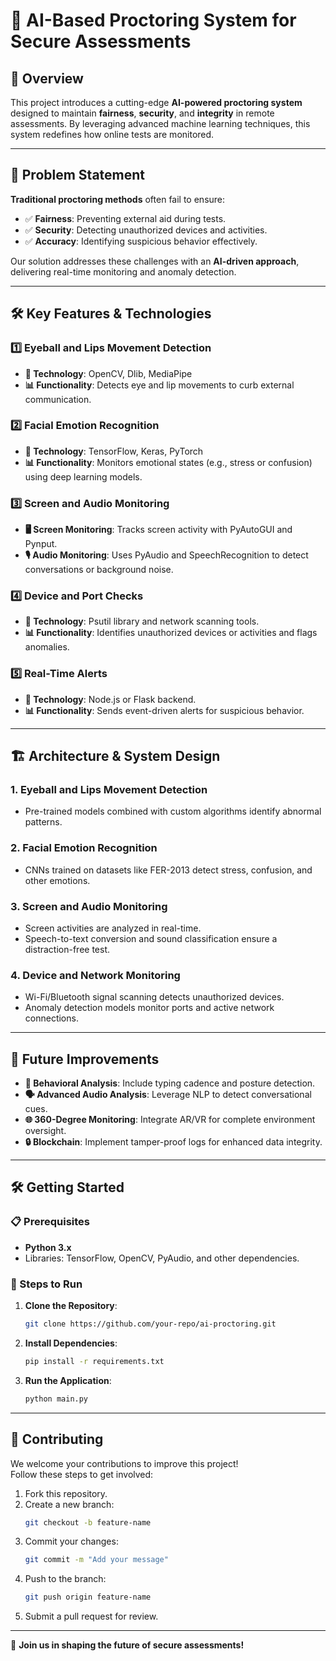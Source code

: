 # 🚀 AI-Based Proctoring System for Secure Assessments

## 🌟 Overview
This project introduces a cutting-edge **AI-powered proctoring system** designed to maintain **fairness**, **security**, and **integrity** in remote assessments. By leveraging advanced machine learning techniques, this system redefines how online tests are monitored.

---

## 🧐 Problem Statement
**Traditional proctoring methods** often fail to ensure:
- ✅ **Fairness**: Preventing external aid during tests.
- ✅ **Security**: Detecting unauthorized devices and activities.
- ✅ **Accuracy**: Identifying suspicious behavior effectively.

Our solution addresses these challenges with an **AI-driven approach**, delivering real-time monitoring and anomaly detection.

---

## 🛠️ Key Features & Technologies

### 1️⃣ Eyeball and Lips Movement Detection
- **🔧 Technology**: OpenCV, Dlib, MediaPipe
- **📊 Functionality**: Detects eye and lip movements to curb external communication.

### 2️⃣ Facial Emotion Recognition
- **🔧 Technology**: TensorFlow, Keras, PyTorch
- **📊 Functionality**: Monitors emotional states (e.g., stress or confusion) using deep learning models.

### 3️⃣ Screen and Audio Monitoring
- **🖥️ Screen Monitoring**: Tracks screen activity with PyAutoGUI and Pynput.
- **🎙️ Audio Monitoring**: Uses PyAudio and SpeechRecognition to detect conversations or background noise.

### 4️⃣ Device and Port Checks
- **🔧 Technology**: Psutil library and network scanning tools.
- **📊 Functionality**: Identifies unauthorized devices or activities and flags anomalies.

### 5️⃣ Real-Time Alerts
- **🔧 Technology**: Node.js or Flask backend.
- **📊 Functionality**: Sends event-driven alerts for suspicious behavior.

---

## 🏗️ Architecture & System Design

### **1. Eyeball and Lips Movement Detection**
- Pre-trained models combined with custom algorithms identify abnormal patterns.

### **2. Facial Emotion Recognition**
- CNNs trained on datasets like FER-2013 detect stress, confusion, and other emotions.

### **3. Screen and Audio Monitoring**
- Screen activities are analyzed in real-time.
- Speech-to-text conversion and sound classification ensure a distraction-free test.

### **4. Device and Network Monitoring**
- Wi-Fi/Bluetooth signal scanning detects unauthorized devices.
- Anomaly detection models monitor ports and active network connections.

---

## 🚀 Future Improvements
- **🧠 Behavioral Analysis**: Include typing cadence and posture detection.
- **🗣️ Advanced Audio Analysis**: Leverage NLP to detect conversational cues.
- **🌐 360-Degree Monitoring**: Integrate AR/VR for complete environment oversight.
- **🔒 Blockchain**: Implement tamper-proof logs for enhanced data integrity.

---

## 🛠️ Getting Started

### 📋 Prerequisites
- **Python 3.x**
- Libraries: TensorFlow, OpenCV, PyAudio, and other dependencies.

### 🚦 Steps to Run
1. **Clone the Repository**:
   ```bash
   git clone https://github.com/your-repo/ai-proctoring.git
   ```
2. **Install Dependencies**:
   ```bash
   pip install -r requirements.txt
   ```
3. **Run the Application**:
   ```bash
   python main.py
   ```

---

## 🤝 Contributing
We welcome your contributions to improve this project!  
Follow these steps to get involved:
1. Fork this repository.
2. Create a new branch:
   ```bash
   git checkout -b feature-name
   ```
3. Commit your changes:
   ```bash
   git commit -m "Add your message"
   ```
4. Push to the branch:
   ```bash
   git push origin feature-name
   ```
5. Submit a pull request for review.

---

🎉 **Join us in shaping the future of secure assessments!**
